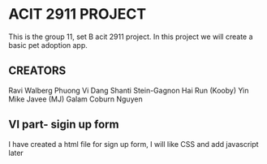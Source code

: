 # ACIT 2911 PROJECT

This is the group 11, set B acit 2911 project.
In this project we will create a basic pet adoption app.

## CREATORS

Ravi Walberg
Phuong Vi Dang
Shanti Stein-Gagnon
Hai Run (Kooby) Yin
Mike Javee (MJ) Galam
Coburn Nguyen

## VI part- sigin up form
I have created a html file for sign up form, I will like CSS and add javascript later 
